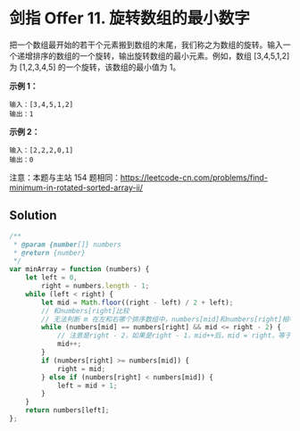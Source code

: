 # 剑指 Offer 11. 旋转数组的最小数字

把一个数组最开始的若干个元素搬到数组的末尾，我们称之为数组的旋转。输入一个递增排序的数组的一个旋转，输出旋转数组的最小元素。例如，数组 [3,4,5,1,2] 为 [1,2,3,4,5] 的一个旋转，该数组的最小值为 1。

**示例 1：**

```
输入：[3,4,5,1,2]
输出：1
```

**示例 2：**

```
输入：[2,2,2,0,1]
输出：0
```

注意：本题与主站 154 题相同：https://leetcode-cn.com/problems/find-minimum-in-rotated-sorted-array-ii/

## Solution

```javascript
/**
 * @param {number[]} numbers
 * @return {number}
 */
var minArray = function (numbers) {
    let left = 0,
        right = numbers.length - 1;
    while (left < right) {
        let mid = Math.floor((right - left) / 2 + left);
        // 和numbers[right]比较
        // 无法判断 m 在左和右哪个排序数组中，numbers[mid]和numbers[right]相等时mid右移以缩小范围
        while (numbers[mid] == numbers[right] && mid <= right - 2) {
            // 注意是right - 2，如果是right - 1，mid++后，mid = right，等于没有更新right
            mid++;
        }
        if (numbers[right] >= numbers[mid]) {
            right = mid;
        } else if (numbers[right] < numbers[mid]) {
            left = mid + 1;
        }
    }
    return numbers[left];
};
```
